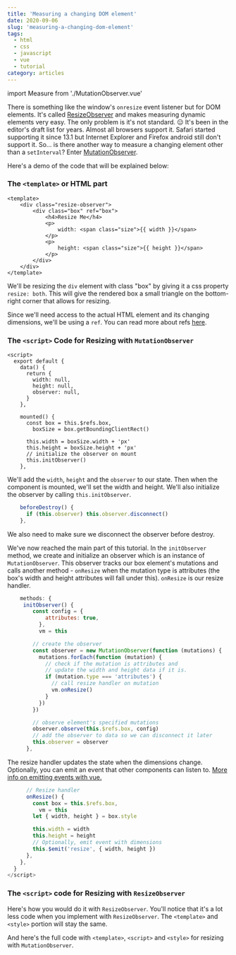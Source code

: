 ```yaml
---
title: 'Measuring a changing DOM element'
date: 2020-09-06
slug: 'measuring-a-changing-dom-element'
tags:
  - html
  - css
  - javascript
  - vue
  - tutorial
category: articles
---
```


import Measure from './MutationObserver.vue'

There is something like the window's `onresize` event listener but for DOM elements. It's called [ResizeObserver](https://developer.mozilla.org/en-US/docs/Web/API/ResizeObserver) and makes measuring dynamic elements very easy. The only problem is it's not standard. 😑 It's been in the editor's draft list for years. Almost all browsers support it. Safari started supporting it since 13.1 but Internet Explorer and Firefox android still don't support it. So... is there another way to measure a changing element other than a `setInterval`? Enter [MutationObserver](https://developer.mozilla.org/en-US/docs/Web/API/MutationObserver).

Here's a demo of the code that will be explained below:

<Measure/>

<p></p>

### The `<template>` or HTML part

```vue
<template>
	<div class="resize-observer">
		<div class="box" ref="box">
			<h4>Resize Me</h4>
			<p>
				width: <span class="size">{{ width }}</span>
			</p>
			<p>
				height: <span class="size">{{ height }}</span>
			</p>
		</div>
	</div>
</template>
```

We'll be resizing the `div` element with class "box" by giving it a css property `resize: both`. This will give the rendered box a small triangle on the bottom-right corner that allows for resizing.

Since we'll need access to the actual HTML element and its changing dimensions, we'll be using a `ref`. You can read more about refs [here](https://vuejs.org/v2/api/#ref).

### The `<script>` Code for Resizing with `MutationObserver`

```vue
<script>
  export default {
    data() {
      return {
        width: null,
        height: null,
        observer: null,
      }
    },

    mounted() {
      const box = this.$refs.box,
        boxSize = box.getBoundingClientRect()

      this.width = boxSize.width + 'px'
      this.height = boxSize.height + 'px'
      // initialize the observer on mount
      this.initObserver()
    },
```

We'll add the `width`, `height` and the `observer` to our state. Then when the component is mounted, we'll set the width and height. We'll also initialize the observer by calling `this.initObserver`.

```js
    beforeDestroy() {
      if (this.observer) this.observer.disconnect()
    },
```

We also need to make sure we disconnect the observer before destroy.

We've now reached the main part of this tutorial. In the `initObserver` method, we create and initialize an observer which is an instance of `MutationObserver`. This observer tracks our box element's mutations and calls another method - `onResize` when the mutation type is attributes (the box's width and height attributes will fall under this). `onResize` is our resize handler.

```js
    methods: {
     initObserver() {
        const config = {
            attributes: true,
          },
          vm = this

        // create the observer
        const observer = new MutationObserver(function (mutations) {
          mutations.forEach(function (mutation) {
            // check if the mutation is attributes and
            // update the width and height data if it is.
            if (mutation.type === 'attributes') {
              // call resize handler on mutation
              vm.onResize()
            }
          })
        })

        // observe element's specified mutations
        observer.observe(this.$refs.box, config)
        // add the observer to data so we can disconnect it later
        this.observer = observer
      },
```

The resize handler updates the state when the dimensions change. Optionally, you can emit an event that other components can listen to. [More info on emitting events with vue.](https://vuejs.org/v2/guide/components-custom-events.html)

```js
      // Resize handler
      onResize() {
        const box = this.$refs.box,
          vm = this
        let { width, height } = box.style

        this.width = width
        this.height = height
        // Optionally, emit event with dimensions
        this.$emit('resize', { width, height })
      },
    },
  }
</script>
```

### The `<script>` code for Resizing with `ResizeObserver`

Here's how you would do it with `ResizeObserver`. You'll notice that it's a lot less code when you implement with `ResizeObserver`. The `<template>` and `<style>` portion will stay the same.

<!-- embed:ResizeObserver.vue -->

And here's the full code with `<template>`, `<script>` and `<style>` for resizing with `MutationObserver`.

<!-- embed:MutationObserver.vue -->
